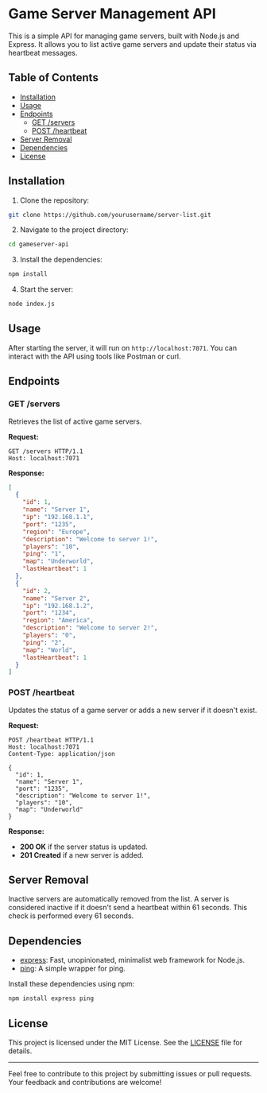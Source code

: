 # Game Server Management API

This is a simple API for managing game servers, built with Node.js and Express. It allows you to list active game servers and update their status via heartbeat messages.

## Table of Contents

- [Installation](#installation)
- [Usage](#usage)
- [Endpoints](#endpoints)
  - [GET /servers](#get-servers)
  - [POST /heartbeat](#post-heartbeat)
- [Server Removal](#server-removal)
- [Dependencies](#dependencies)
- [License](#license)

## Installation

1. Clone the repository:

```sh
git clone https://github.com/yourusername/server-list.git
```

2. Navigate to the project directory:

```sh
cd gameserver-api
```

3. Install the dependencies:

```sh
npm install
```

4. Start the server:

```sh
node index.js
```

## Usage

After starting the server, it will run on `http://localhost:7071`. You can interact with the API using tools like Postman or curl.

## Endpoints

### GET /servers

Retrieves the list of active game servers.

**Request:**

```http
GET /servers HTTP/1.1
Host: localhost:7071
```

**Response:**

```json
[
  {
    "id": 1,
    "name": "Server 1",
    "ip": "192.168.1.1",
    "port": "1235",
    "region": "Europe",
    "description": "Welcome to server 1!",
    "players": "10",
    "ping": "1",
    "map": "Underworld",
    "lastHeartbeat": 1
  },
  {
    "id": 2,
    "name": "Server 2",
    "ip": "192.168.1.2",
    "port": "1234",
    "region": "America",
    "description": "Welcome to server 2!",
    "players": "0",
    "ping": "2",
    "map": "World",
    "lastHeartbeat": 1
  }
]
```

### POST /heartbeat

Updates the status of a game server or adds a new server if it doesn't exist.

**Request:**

```http
POST /heartbeat HTTP/1.1
Host: localhost:7071
Content-Type: application/json

{
  "id": 1,
  "name": "Server 1",
  "port": "1235",
  "description": "Welcome to server 1!",
  "players": "10",
  "map": "Underworld"
}
```

**Response:**

- **200 OK** if the server status is updated.
- **201 Created** if a new server is added.

## Server Removal

Inactive servers are automatically removed from the list. A server is considered inactive if it doesn't send a heartbeat within 61 seconds. This check is performed every 61 seconds.

## Dependencies

- [express](https://www.npmjs.com/package/express): Fast, unopinionated, minimalist web framework for Node.js.
- [ping](https://www.npmjs.com/package/ping): A simple wrapper for ping.

Install these dependencies using npm:

```sh
npm install express ping
```

## License

This project is licensed under the MIT License. See the [LICENSE](LICENSE) file for details.

---

Feel free to contribute to this project by submitting issues or pull requests. Your feedback and contributions are welcome!
